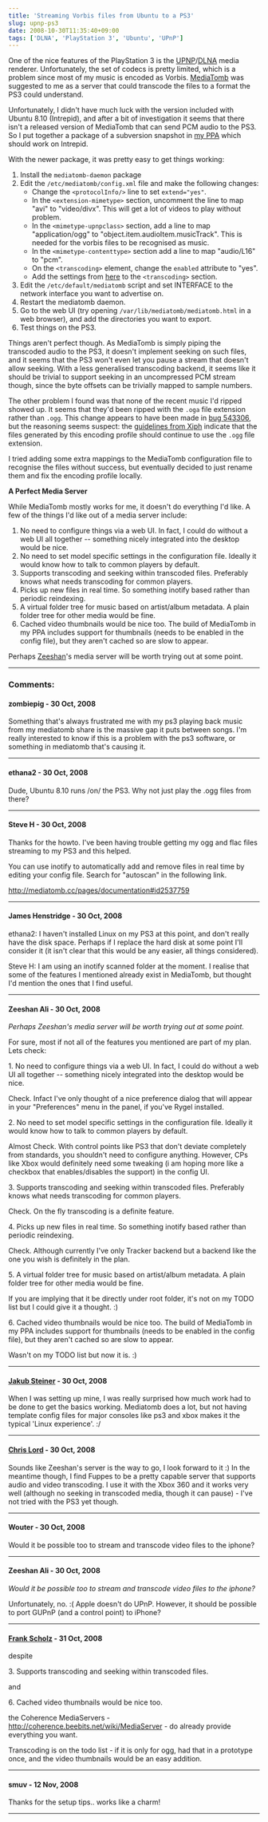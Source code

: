 ```yaml
---
title: 'Streaming Vorbis files from Ubuntu to a PS3'
slug: upnp-ps3
date: 2008-10-30T11:35:40+09:00
tags: ['DLNA', 'PlayStation 3', 'Ubuntu', 'UPnP']
---
```


One of the nice features of the PlayStation 3 is the
[UPNP](http://www.upnp.org/)/[DLNA](http://www.dlna.org/) media
renderer. Unfortunately, the set of codecs is pretty limited, which is
a problem since most of my music is encoded as Vorbis.
[MediaTomb](http://mediatomb.cc/) was suggested to me as a server that
could transcode the files to a format the PS3 could understand.

Unfortunately, I didn't have much luck with the version included with
Ubuntu 8.10 (Intrepid), and after a bit of investigation it seems that
there isn't a released version of MediaTomb that can send PCM audio to
the PS3. So I put together a package of a subversion snapshot in [my
PPA](https://launchpad.net/~jamesh/+archive) which should work on
Intrepid.

With the newer package, it was pretty easy to get things working:

1.  Install the `mediatomb-daemon` package
2.  Edit the `/etc/mediatomb/config.xml` file and make the following
    changes:
    -   Change the `<protocolInfo/>` line to set `extend="yes"`.
    -   In the `<extension-mimetype>` section, uncomment the line to map
        "avi" to "video/divx".  This will get a lot of videos to
        play without problem.
    -   In the `<mimetype-upnpclass>` section, add a line to map
        "application/ogg" to "object.item.audioItem.musicTrack".
        This is needed for the vorbis files to be recognised as music.
    -   In the `<mimetype-contenttype>` section add a line to map
        "audio/L16" to "pcm".
    -   On the `<transcoding>` element, change the `enabled` attribute
        to "yes".
    -   Add the settings from
        [here](http://mediatomb.cc/dokuwiki/transcoding:transcoding#play_station_3_pcm_support)
        to the `<transcoding>` section.
3.  Edit the `/etc/default/mediatomb` script and set INTERFACE to the
    network interface you want to advertise on.
4.  Restart the mediatomb daemon.
5.  Go to the web UI (try opening `/var/lib/mediatomb/mediatomb.html` in
    a web browser), and add the directories you want to export.
6.  Test things on the PS3.

Things aren't perfect though. As MediaTomb is simply piping the
transcoded audio to the PS3, it doesn't implement seeking on such
files, and it seems that the PS3 won't even let you pause a stream that
doesn't allow seeking. With a less generalised transcoding backend, it
seems like it should be trivial to support seeking in an uncompressed
PCM stream though, since the byte offsets can be trivially mapped to
sample numbers.

The other problem I found was that none of the recent music I'd ripped
showed up. It seems that they'd been ripped with the `.oga` file
extension rather than `.ogg`. This change appears to have been made in
[bug
543306](http://bugzilla.gnome.org/show_bug.cgi?id=543306 "Bug 543306 – Use oga (Ogg Vorbis, audio) as the default extension extension for adding music to collection"),
but the reasoning seems suspect: the [guidelines from
Xiph](http://wiki.xiph.org/index.php/MIME_Types_and_File_Extensions "MIME Types and File Extensions")
indicate that the files generated by this encoding profile should
continue to use the `.ogg` file extension.

I tried adding some extra mappings to the MediaTomb configuration file
to recognise the files without success, but eventually decided to just
rename them and fix the encoding profile locally.

**A Perfect Media Server**

While MediaTomb mostly works for me, it doesn't do everything I'd
like. A few of the things I'd like out of a media server include:

1.  No need to configure things via a web UI. In fact, I could do
    without a web UI all together -- something nicely integrated into
    the desktop would be nice.
2.  No need to set model specific settings in the configuration file.
    Ideally it would know how to talk to common players by default.
3.  Supports transcoding and seeking within transcoded files.
    Preferably knows what needs transcoding for common players.
4.  Picks up new files in real time. So something inotify based rather
    than periodic reindexing.
5.  A virtual folder tree for music based on artist/album metadata. A
    plain folder tree for other media would be fine.
6.  Cached video thumbnails would be nice too. The build of MediaTomb
    in my PPA includes support for thumbnails (needs to be enabled in
    the config file), but they aren't cached so are slow to appear.

Perhaps [Zeeshan](http://zee-nix.blogspot.com/)'s media server will be
worth trying out at some point.

---
### Comments:
#### zombiepig - <time datetime="2008-10-30 12:38:07">30 Oct, 2008</time>

Something that\'s always frustrated me with my ps3 playing back music
from my mediatomb share is the massive gap it puts between songs. I'm
really interested to know if this is a problem with the ps3 software, or
something in mediatomb that's causing it.

---
#### ethana2 - <time datetime="2008-10-30 13:18:12">30 Oct, 2008</time>

Dude, Ubuntu 8.10 runs /on/ the PS3. Why not just play the .ogg files
from there?

---
#### Steve H - <time datetime="2008-10-30 14:34:35">30 Oct, 2008</time>

Thanks for the howto. I've been having trouble getting my ogg and flac
files streaming to my PS3 and this helped.

You can use inotify to automatically add and remove files in real time
by editing your config file. Search for "autoscan" in the following
link.

http://mediatomb.cc/pages/documentation#id2537759

---
#### James Henstridge - <time datetime="2008-10-30 15:32:36">30 Oct, 2008</time>

ethana2: I haven't installed Linux on my PS3 at this point, and don't
really have the disk space. Perhaps if I replace the hard disk at some
point I'll consider it (it isn't clear that this would be any easier,
all things considered).

Steve H: I am using an inotify scanned folder at the moment. I realise
that some of the features I mentioned already exist in MediaTomb, but
thought I'd mention the ones that I find useful.

---
#### Zeeshan Ali - <time datetime="2008-10-30 17:20:39">30 Oct, 2008</time>

*Perhaps Zeeshan's media server will be worth trying out at some point.*

For sure, most if not all of the features you mentioned are part of my
plan. Lets check:

1\. No need to configure things via a web UI. In fact, I could do
without a web UI all together -- something nicely integrated into the
desktop would be nice.

Check. Infact I've only thought of a nice preference dialog that will
appear in your "Preferences" menu in the panel, if you've Rygel
installed.

2\. No need to set model specific settings in the configuration file.
Ideally it would know how to talk to common players by default.

Almost Check. With control points like PS3 that don't deviate
completely from standards, you shouldn't need to configure anything.
However, CPs like Xbox would definitely need some tweaking (i am hoping
more like a checkbox that enables/disables the support) in the config
UI.

3\. Supports transcoding and seeking within transcoded files. Preferably
knows what needs transcoding for common players.

Check. On the fly transcoding is a definite feature.

4\. Picks up new files in real time. So something inotify based rather
than periodic reindexing.

Check. Although currently I've only Tracker backend but a backend like
the one you wish is definitely in the plan.

5\. A virtual folder tree for music based on artist/album metadata. A
plain folder tree for other media would be fine.

If you are implying that it be directly under root folder, it's not on
my TODO list but I could give it a thought. :)

6\. Cached video thumbnails would be nice too. The build of MediaTomb in
my PPA includes support for thumbnails (needs to be enabled in the
config file), but they aren't cached so are slow to appear.

Wasn't on my TODO list but now it is. :)

---
#### [Jakub Steiner](http://jimmac.musichall.cz/) - <time datetime="2008-10-30 17:37:47">30 Oct, 2008</time>

When I was setting up mine, I was really surprised how much work had to
be done to get the basics working. Mediatomb does a lot, but not having
template config files for major consoles like ps3 and xbox makes it the
typical 'Linux experience'. :/

---
#### [Chris Lord](http://chrislord.net/) - <time datetime="2008-10-30 17:43:28">30 Oct, 2008</time>

Sounds like Zeeshan's server is the way to go, I look forward to it :)
In the meantime though, I find Fuppes to be a pretty capable server that
supports audio and video transcoding. I use it with the Xbox 360 and it
works very well (although no seeking in transcoded media, though it can
pause) - I've not tried with the PS3 yet though.

---
#### Wouter - <time datetime="2008-10-30 18:34:52">30 Oct, 2008</time>

Would it be possible too to stream and transcode video files to the
iphone?

---
#### Zeeshan Ali - <time datetime="2008-10-30 22:46:41">30 Oct, 2008</time>

*Would it be possible too to stream and transcode video files to the
iphone?*

Unfortunately, no. :( Apple doesn't do UPnP. However, it should be
possible to port GUPnP (and a control point) to iPhone?

---
#### [Frank Scholz](http://coherence.beebits.net) - <time datetime="2008-10-31 02:23:41">31 Oct, 2008</time>

despite

3\. Supports transcoding and seeking within transcoded files.

and

6\. Cached video thumbnails would be nice too.

the Coherence MediaServers -
http://coherence.beebits.net/wiki/MediaServer - do already provide
everything you want.

Transcoding is on the todo list - if it is only for ogg,
had that in a prototype once, and the video thumbnails
would be an easy addition.

---
#### smuv - <time datetime="2008-11-12 10:00:57">12 Nov, 2008</time>

Thanks for the setup tips.. works like a charm!

---
